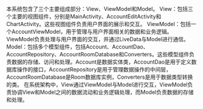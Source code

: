 本系统包含了三个主要组成部分：View、ViewModel和Model。
View：包括三个主要的视图组件，分别是MainActivity、AccountEditActivity和ChartActivity。这些视图组件负责用户界面的展示和交互。
ViewModel：包括一个AccountViewModel，用于管理与用户界面相关的数据和业务逻辑。ViewModel负责处理与用户界面的交互，并通过LiveData与Model进行通信。
Model：包括多个模型组件，包括Account、AccountDao、AccountRepository、AccountRoomDatabase和Converters。这些模型组件负责数据的存储、访问和处理。Account是数据实体类，AccountDao是用于定义数据库操作的接口，AccountRepository是用于管理数据操作的中间层，AccountRoomDatabase是Room数据库实例，Converters是用于数据类型转换的类。
在系统架构中，View通过ViewModel与Model进行交互，ViewModel负责协调View和Model之间的数据流动和业务逻辑处理，而Model负责数据的存储和处理。
